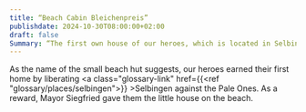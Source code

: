 ```yaml
---
title: “Beach Cabin Bleichenpreis”
publishdate: 2024-10-30T08:00:00+02:00
draft: false
Summary: “The first own house of our heroes, which is located in Selbingen directly at the Selbig lake.”
---
```


As the name of the small beach hut suggests, our heroes earned their first home by liberating <a class="glossary-link" href={{<ref "glossary/places/selbingen">}} >Selbingen</a> against the Pale Ones. As a reward, Mayor Siegfried gave them the little house on the beach.
